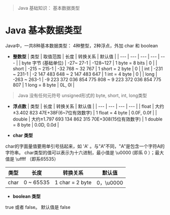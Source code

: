 > Java 基础知识： 基本数据类型

# Java 基本数据类型
Java中，一共8种基本数据类型： 4种整型，2种浮点，外加 char 和 boolean

- **整数型**
| 类型 | 取值范围 | 长度 | 转换关系 | 默认值 |
| --- | --- | --- | --- | --- |
| byte 字节 (基础单位)  | -27~ 27-1 | -128~127 | 1 byte = 8 bits | 0 |
| short | -215 ~ 215-1 | -32 768 ~ 32 767 | 1 short = 2 byte | 0 |
| int | -231 ~ 231-1 | -2 147 483 648 
~ 2 147 483 647 | 1 int = 4 byte | 0 |
| long | -263 ~ 263-1 | -9 223 372 036 854 775 808 
~ 9 223 372 036 854 775 807 | 1 long = 8 byte | 0L, 0l |

> Java 没有任何元符号 unsigned形式的 byte, short, int, long类型

- **浮点数**
| 类型 | 长度 | 转换关系 | 默认值 |
| --- | --- | --- | --- |
| float | 大约±3.402 823 47E+38F(6~7位有效数字) | 1 float = 4 byte | 0.0F, 0.0f |
| double | 大约±1.797 693 134 862 315 70E+308(15位有效数字)  | 1 double = 8 byte | 0.0D, 0.0d |

- **char 类型**

char的字面量值要用单引号括起来，如 'A' 。与"A"不同，"A"是包含一个字符A的字符串。
char类型的值可以表示为十六进制，最小值是 \u0000 (即系 0 ）；最大值是 \uffff （即系65535）

| 类型 | 长度 | 转换关系 | 默认值 |
| --- | --- | --- | --- |
| char | 0 ~ 65535 | 1 char = 2 byte | 0，\\u0000 |

- **boolean 类型**

true 或者 false。 默认值是 false 
